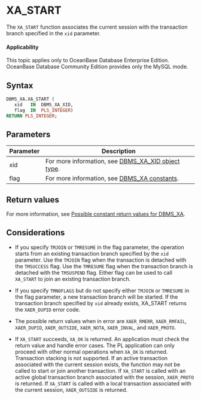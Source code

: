 XA_START
=============================

The `XA_START` function associates the current session with the transaction branch specified in the `xid` parameter.


  <main id="notice" >
    <h4>Applicability</h4>
    <p>This topic applies only to OceanBase Database Enterprise Edition. OceanBase Database Community Edition provides only the MySQL mode. </p>
  </main>

Syntax
-----------

```sql
DBMS_XA.XA_START (
   xid   IN  DBMS_XA_XID,    
   flag  IN  PLS_INTEGER)  
RETURN PLS_INTEGER;
```



Parameters
-------------



| **Parameter** | **Description** |
|--------|---------------------------------------------------------------------------|
| xid | For more information, see [DBMS_XA_XID object type](../18500.dbms-xa-oracle/300.the-type-of-the-dbms-xa-xid-object-oracle.md).  |
| flag | For more information, see [DBMS_XA constants](../18500.dbms-xa-oracle/200.dbms-xa-constant-oracle.md).  |



Return values
------------

For more information, see [Possible constant return values for DBMS_XA](../18500.dbms-xa-oracle/200.dbms-xa-constant-oracle.md).

Considerations
-------------------------

* If you specify `TMJOIN` or `TMRESUME` in the flag parameter, the operation starts from an existing transaction branch specified by the `xid` parameter. Use the `TMJOIN` flag when the transaction is detached with the `TMSUCCESS` flag. Use the `TMRESUME` flag when the transaction branch is detached with the `TMSUSPEND` flag. Either flag can be used to call `XA_START` to join an existing transaction branch.



* If you specify `TMNOFLAGS` but do not specify either `TMJOIN` or `TMRESUME` in the flag parameter, a new transaction branch will be started. If the transaction branch specified by `xid` already exists, XA_START returns the `XAER_DUPID` error code.



* The possible return values when in error are `XAER_RMERR`, `XAER_RMFAIL`, `XAER_DUPID`, `XAER_OUTSIDE`, `XAER_NOTA`, `XAER_INVAL`, and `XAER_PROTO`.



* If `XA_START` succeeds, `XA_OK` is returned. An application must check the return value and handle error cases. The PL application can only proceed with other normal operations when `XA_OK` is returned. Transaction stacking is not supported. If an active transaction associated with the current session exists, the function may not be called to start or join another transaction. If `XA_START` is called with an active global transaction branch associated with the session, `XAER_PROTO` is returned. If `XA_START` is called with a local transaction associated with the current session, `XAER_OUTSIDE` is returned.





